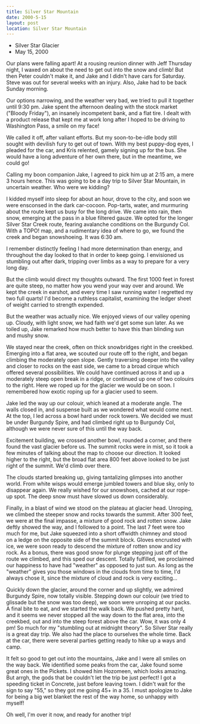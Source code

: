 ```yaml
---
title: Silver Star Mountain
date: 2000-5-15
layout: post
location: Silver Star Mountain
---
```


* Silver Star Glacier
* May 15, 2000

Our plans were falling apart!  At a rousing reunion dinner with Jeff
Thursday night, I waxed on about the need to get out into the snow and
climb!  But then Peter couldn't make it, and Jake and I didn't have
cars for Saturday.  Steve was out for several weeks with an injury.
Also, Jake had to be back Sunday morning.


Our options narrowing, and the weather very bad, we tried to pull it
together until 9:30 pm. Jake spent the afternoon dealing with the
stock market ("Bloody Friday"), an insanely incompetent bank, and a
flat tire. I dealt with a product release that kept me at work long
after I hoped to be driving to Washington Pass, a smile on my face!


We called it off, after valiant efforts. But my soon-to-be-idle body
still sought with devilish fury to get out of town. With my best
puppy-dog eyes, I pleaded for the car, and Kris relented, gamely
signing up for the bus. She would have a long adventure of her own
there, but in the meantime, we could go!


Calling my boon companion Jake, I agreed to pick him up at 2:15 am, a
mere 3 hours hence. This was going to be a day trip to Silver Star
Mountain, in uncertain weather.  Who were we kidding?


I kidded myself into sleep for about an hour, drove to the city, and
soon we were ensconsed in the dark car-cocoon. Pop-tarts, water, and
murmuring about the route kept us busy for the long drive. We came
into rain, then snow, emerging at the pass in a blue filtered
gauze. We opted for the longer Silver Star Creek route, fearing
avalanche conditions on the Burgundy Col. With a TOPO! map, and a
rudimentary idea of where to go, we found the creek and began
snowshoeing. It was 6:30 am.


I remember distinctly feeling I had more determination than energy,
and throughout the day looked to that in order to keep going. I
envisioned us stumbling out after dark, tripping over limbs as a way
to prepare for a very long day.


But the climb would direct my thoughts outward. The first 1000 feet in
forest are quite steep, no matter how you wend your way over and
around. We kept the creek in earshot, and every time I saw running
water I regretted my two full quarts!  I'd become a ruthless
capitalist, examining the ledger sheet of weight carried to strength
expended.


But the weather was actually nice. We enjoyed views of our valley
opening up. Cloudy, with light snow, we had faith we'd get some sun
later. As we toiled up, Jake remarked how much better to have this
than blinding sun and mushy snow.


We stayed near the creek, often on thick snowbridges right in the
creekbed. Emerging into a flat area, we scouted our route off to the
right, and began climbing the moderately open slope. Gently traversing
deeper into the valley and closer to rocks on the east side, we came
to a broad cirque which offered several possibilities.  We could have
continued across it and up a moderately steep open break in a ridge,
or continued up one of two colouirs to the right. Here we roped up for
the glacier we would be on soon. I remembered how exotic roping up for
a glacier used to seem.


Jake led the way up our colouir, which leaned at a moderate angle. The
walls closed in, and suspense built as we wondered what would come
next. At the top, I led across a bowl hard under rock towers. We
decided we must be under Burgundy Spire, and had climbed right up to
Burgundy Col, although we were never sure of this until the way back.


Excitement building, we crossed another bowl, rounded a corner, and
there found the vast glacier before us. The summit rocks were in mist,
so it took a few minutes of talking about the map to choose our
direction. It looked higher to the right, but the broad flat area 800
feet above looked to be just right of the summit. We'd climb over
there.


The clouds started breaking up, giving tantalizing glimpses into
another world. From white wisps would emerge jumbled towers and blue
sky, only to disappear again. We really wished for our snowshoes,
cached at our rope-up spot. The deep snow must have slowed us down
considerably.


Finally, in a blast of wind we stood on the plateau at glacier
head. Unroping, we climbed the steeper snow and rocks towards the
summit. After 300 feet, we were at the final impasse, a mixture of
good rock and rotten snow. Jake deftly showed the way, and I followed
to a point. The last 7 feet were too much for me, but Jake squeezed
into a short offwidth chimney and stood on a ledge on the opposite
side of the summit block. Gloves encrusted with ice, we were soon
ready to descend the mixture of rotten snow and icy rock. As a bonus,
there was good snow for plunge stepping just off of the route we
climbed, and this sped our descent. Totally fulfilled, we proclaimed
our happiness to have had "weather" as opposed to just sun. As long as
the "weather" gives you those windows in the clouds from time to time,
I'd always chose it, since the mixture of cloud and rock is very
exciting...


Quickly down the glacier, around the corner and up slightly, we
admired Burgundy Spire, now totally visible. Stepping down our colouir
(we tried to glissade but the snow was too deep), we soon were
unroping at our packs. A final bite to eat, and we started the walk
back. We pushed pretty hard, and it seems we never stopped all the way
down to the flat area, into the creekbed, out and into the steep
forest above the car. Wow, it was only 4 pm! So much for my "stumbling
out at midnight theory".  So Silver Star really is a great day
trip. We also had the place to ourselves the whole time. Back at the
car, there were several parties getting ready to hike up a ways and
camp.


It felt so good to get out into the mountains, Jake and I were all
smiles on the way back. We identified some peaks from the car, Jake
found some great ones in the Pickets.  I showed him Hozomeen, which
looks amazing. But arrgh, the gods that be couldn't let the trip be
just perfect! I got a speeding ticket in Concrete, just before leaving
town.  I didn't wait for the sign to say "55," so they got me going
45+ in a 35. I must apologize to Jake for being a big wet blanket the
rest of the way home, so unhappy with myself!


Oh well, I'm over it now, and ready for another trip!


